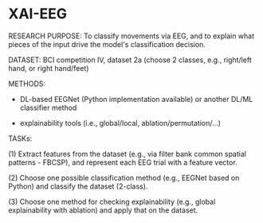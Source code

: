 # XAI-EEG

RESEARCH PURPOSE: To classify movements via EEG, and to explain what pieces of the input drive the model's classification decision.

DATASET: BCI competition IV, dataset 2a (choose 2 classes, e.g., right/left hand, or right hand/feet)



METHODS:

- DL-based EEGNet (Python implementation available) or another DL/ML classifier method

- explainability tools (i.e., global/local, ablation/permutation/...)



TASKs:

(1) Extract features from the dataset (e.g., via filter bank common spatial patterns - FBCSP), and represent each EEG trial with a feature vector.

(2) Choose one possible classification method (e.g., EEGNet based on Python) and classify the dataset (2-class).

(3) Choose one method for checking explainability (e.g., global explainability with ablation) and apply that on the dataset.
